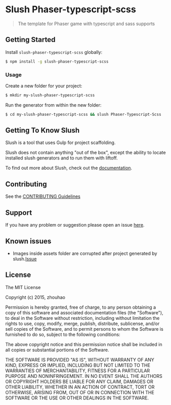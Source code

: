 # Slush Phaser-typescript-scss 

> The template for Phaser game with typescript and sass supports


## Getting Started

Install `slush-phaser-typescript-scss` globally:

```bash
$ npm install -g slush-phaser-typescript-scss
```

### Usage

Create a new folder for your project:

```bash
$ mkdir my-slush-phaser-typescript-scss
```

Run the generator from within the new folder:

```bash
$ cd my-slush-phaser-typescript-scss && slush Phaser-Typescript-Scss
```

## Getting To Know Slush

Slush is a tool that uses Gulp for project scaffolding.

Slush does not contain anything "out of the box", except the ability to locate installed slush generators and to run them with liftoff.

To find out more about Slush, check out the [documentation](https://github.com/slushjs/slush).

## Contributing

See the [CONTRIBUTING Guidelines](https://github.com/zhouhao/slush-phaser-typescript-scss/blob/master/CONTRIBUTING.md)

## Support
If you have any problem or suggestion please open an issue [here](https://github.com/zhouhao/slush-phaser-typescript-scss/issues).

## Known issues

- Images inside assets folder are corrupted after project generated by slush.[Issue](https://github.com/slushjs/slush/issues/46)


## License 

The MIT License

Copyright (c) 2015, zhouhao

Permission is hereby granted, free of charge, to any person
obtaining a copy of this software and associated documentation
files (the "Software"), to deal in the Software without
restriction, including without limitation the rights to use,
copy, modify, merge, publish, distribute, sublicense, and/or sell
copies of the Software, and to permit persons to whom the
Software is furnished to do so, subject to the following
conditions:

The above copyright notice and this permission notice shall be
included in all copies or substantial portions of the Software.

THE SOFTWARE IS PROVIDED "AS IS", WITHOUT WARRANTY OF ANY KIND,
EXPRESS OR IMPLIED, INCLUDING BUT NOT LIMITED TO THE WARRANTIES
OF MERCHANTABILITY, FITNESS FOR A PARTICULAR PURPOSE AND
NONINFRINGEMENT. IN NO EVENT SHALL THE AUTHORS OR COPYRIGHT
HOLDERS BE LIABLE FOR ANY CLAIM, DAMAGES OR OTHER LIABILITY,
WHETHER IN AN ACTION OF CONTRACT, TORT OR OTHERWISE, ARISING
FROM, OUT OF OR IN CONNECTION WITH THE SOFTWARE OR THE USE OR
OTHER DEALINGS IN THE SOFTWARE.

